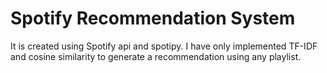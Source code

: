 # Spotify Recommendation System
 It is created using Spotify api and spotipy. I have only implemented TF-IDF and cosine similarity to generate a recommendation using any playlist.
